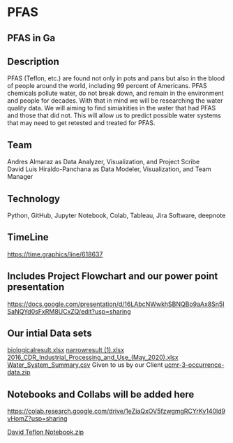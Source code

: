# PFAS
## PFAS in Ga 
## Description
PFAS (Teflon, etc.) are found not only in pots and pans but also in the blood of people around the world, including 99 percent of Americans. PFAS chemicals pollute water, do not break down, and remain in the environment and people for decades. With that in mind we will be researching the water quality data. We will aiming to find simialrities in the water that had PFAS and those that did not. This will allow us to predict possible water systems that may need to get retested and treated for PFAS.

## Team
Andres Almaraz as Data Analyzer, Visualization, and Project Scribe  
David Luis Hiraldo-Panchana as Data Modeler, Visualization, and Team Manager

## Technology
Python, GitHub, Jupyter Notebook, Colab, Tableau, Jira Software, deepnote 


## TimeLine 
https://time.graphics/line/618637

## Includes Project Flowchart and our power point presentation
https://docs.google.com/presentation/d/16LAbcNWwkhSBNQBo9aAx8Sn5ISaNQYd0sFxRM8UCxZQ/edit?usp=sharing


## Our intial Data sets 
[biologicalresult.xlsx](https://github.com/GGC-DSA/pfas/files/8076303/biologicalresult.xlsx)
[narrowresult (1).xlsx](https://github.com/GGC-DSA/pfas/files/8076304/narrowresult.1.xlsx)
[2016_CDR_Industrial_Processing_and_Use_(May_2020).xlsx](https://github.com/GGC-DSA/pfas/files/8076312/2016_CDR_Industrial_Processing_and_Use_.May_2020.xlsx)
[Water_System_Summary.csv](https://github.com/GGC-DSA/pfas/files/8076308/Water_System_Summary.csv)
Given to us by our Client 
[ucmr-3-occurrence-data.zip](https://github.com/GGC-DSA/pfas/files/8076314/ucmr-3-occurrence-data.zip)

## Notebooks and Collabs will be added here
https://colab.research.google.com/drive/1eZiaQxOV5fzwgmgRCYrKy140ld9vHomZ?usp=sharing


  



[David Teflon Notebook.zip](https://github.com/GGC-DSA/pfas/files/8172962/David.Teflon.Notebook.zip)
